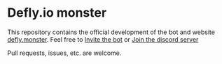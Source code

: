 # Defly.io monster

This repository contains the official development of the bot and website [defly.monster](https://defly.monster/).
Feel free to [Invite the bot](https://invite.defly.monster/) or [Join the discord server](https://join.defly.monster/)

Pull requests, issues, etc. are welcome.
